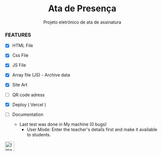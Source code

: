 <h1 align="center"> Ata de Presença </h1>
<p align="center"> Projeto eletrônico de ata de assinatura </p>

### FEATURES

- [x] HTML File
- [x] Css File 
- [x] JS File 
- [x] Array file (JS) - Archive data
- [x] Site Art
- [ ] QR code adress
- [x] Deploy ( Vercel )
- [ ] Documentation

  - Last test was done in My machine (0 bugs)
    * User Mode: Enter the teacher's details first and make it available to students.
   
<img src="" alt="Image" height="30">

    
